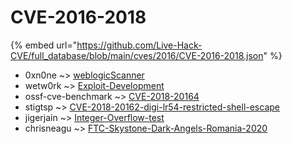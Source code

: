 # CVE-2016-2018
{% embed url="https://github.com/Live-Hack-CVE/full_database/blob/main/cves/2016/CVE-2016-2018.json" %}

* 0xn0ne ~> [weblogicScanner](https://www.alice-snow.ru/2016/database/cve-2016-2018/weblogicscanner-0xn0ne)
* wetw0rk ~> [Exploit-Development](https://www.alice-snow.ru/2016/database/cve-2016-2018/exploit-development-wetw0rk)
* ossf-cve-benchmark ~> [CVE-2018-20164](https://www.alice-snow.ru/2016/database/cve-2016-2018/cve-2018-20164-ossf-cve-benchmark)
* stigtsp ~> [CVE-2018-20162-digi-lr54-restricted-shell-escape](https://www.alice-snow.ru/2016/database/cve-2016-2018/cve-2018-20162-digi-lr54-restricted-shell-escape-stigtsp)
* jigerjain ~> [Integer-Overflow-test](https://www.alice-snow.ru/2016/database/cve-2016-2018/integer-overflow-test-jigerjain)
* chrisneagu ~> [FTC-Skystone-Dark-Angels-Romania-2020](https://www.alice-snow.ru/2016/database/cve-2016-2018/ftc-skystone-dark-angels-romania-2020-chrisneagu)